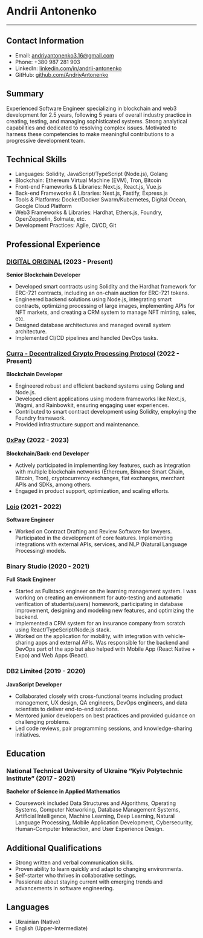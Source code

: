 # Andrii Antonenko
--------------------

## Contact Information
* Email: andriyantonenko3.16@gmail.com
* Phone: +380 987 281 903
* LinkedIn: [linkedin.com/in/andrii-antonenko](https://www.linkedin.com/in/andrii-antonenko/)
* GitHub: [github.com/AndriyAntonenko](https://github.com/AndriyAntonenko)

## Summary
Experienced Software Engineer specializing in blockchain and web3 development for 2.5 years, following 5 years of overall industry practice in creating, testing, and managing sophisticated systems. Strong analytical capabilities and dedicated to resolving complex issues. Motivated to harness these competencies to make meaningful contributions to a progressive development team.

## Technical Skills
* Languages: Solidity, JavaScript/TypeScript (Node.js), Golang
* Blockchain: Ethereum Virtual Machine (EVM), Tron, Bitcoin
* Front-end Frameworks & Libraries: Next.js, React.js, Vue.js
* Back-end Frameworks & Libraries: Nest.js, Fastify, Express.js
* Tools & Platforms: Docker/Docker Swarm/Kubernetes, Digital Ocean, Google Cloud Platform
* Web3 Frameworks & Libraries: Hardhat, Ethers.js, Foundry, OpenZeppelin, Solmate, etc.
* Development Practices: Agile, CI/CD, Git

## Professional Experience
### [DIGITAL ORIGINAL](https://**digitaloriginal**.app/) (2023 - Present)
**Senior Blockchain Developer**

* Developed smart contracts using Solidity and the Hardhat framework for ERC-721 contracts, including an on-chain auction for ERC-721 tokens.
* Engineered backend solutions using Node.js, integrating smart contracts, optimizing processing of large images, implementing APIs for NFT markets, and creating a CRM system to manage NFT minting, sales, etc.
* Designed database architectures and managed overall system architecture.
* Implemented CI/CD pipelines and handled DevOps tasks.

### [Curra - Decentralized Crypto Processing Protocol](https://curra.io/) (2022 - Present)
**Blockchain Developer**

* Engineered robust and efficient backend systems using Golang and Node.js.
* Developed client applications using modern frameworks like Next.js, Wagmi, and Rainbowkit, ensuring engaging user experiences.
* Contributed to smart contract development using Solidity, employing the Foundry framework.
* Provided infrastructure support and maintenance.

### [0xPay](https://0xpay.app/) (2022 - 2023)
**Blockchain/Back-end Developer**

* Actively participated in implementing key features, such as integration with multiple blockchain networks (Ethereum, Binance Smart Chain, Bitcoin, Tron), cryptocurrency exchanges, fiat exchanges, merchant APIs and SDKs, among others.
* Engaged in product support, optimization, and scaling efforts.

### [Loio](https://lawrina.org/loio/) (2021 - 2022)
**Software Engineer**

* Worked on Contract Drafting and Review Software for lawyers. Participated in the development of core features. Implementing integrations with external APIs, services, and NLP (Natural Language Processing) models.

### Binary Studio (2020 - 2021)
**Full Stack Engineer**

* Started as Fullstack engineer on the learning management system. I was working on creating an environment for auto-testing and automatic verification of students(users) homework, participating in database improvement, designing and modeling new features, and optimizing the backend.
* Implemented a CRM system for an insurance company from scratch using React/TypeScript/Node.js stack.
* Worked on the application for mobility, with integration with vehicle-sharing apps and external APIs. Was responsible for the backend and DevOps part of the app but also helped with Mobile App (React Native + Expo) and Web Apps (React).

### DB2 Limited (2019 - 2020)
**JavaScript Developer**

* Collaborated closely with cross-functional teams including product management, UX design, QA engineers, DevOps engineers, and data scientists to deliver end-to-end solutions.
* Mentored junior developers on best practices and provided guidance on challenging problems.
* Led code reviews, pair programming sessions, and knowledge-sharing initiatives.

## Education
### National Technical University of Ukraine “Kyiv Polytechnic Institute” (2017 - 2021)
**Bachelor of Science in Applied Mathematics**

* Coursework included Data Structures and Algorithms, Operating Systems, Computer Networking, Database Management Systems, Artificial Intelligence, Machine Learning, Deep Learning, Natural Language Processing, Mobile Application Development, Cybersecurity, Human-Computer Interaction, and User Experience Design.

## Additional Qualifications
* Strong written and verbal communication skills.
* Proven ability to learn quickly and adapt to changing environments.
* Self-starter who thrives in collaborative settings.
* Passionate about staying current with emerging trends and advancements in software engineering.

## Languages
* Ukrainian (Native)
* English (Upper-Intermediate)

